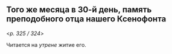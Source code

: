
## Того же месяца в 30-й день, память преподобного отца нашего Ксенофонта

<*p. 325 / 324*>

Читается на *утрене* житие его. 
